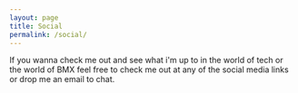 ```yaml
---
layout: page
title: Social
permalink: /social/
---
```


If you wanna check me out and see what i'm up to in the world of tech or the world of BMX
feel free to check me out at any of the social media links or drop me an email to chat.

